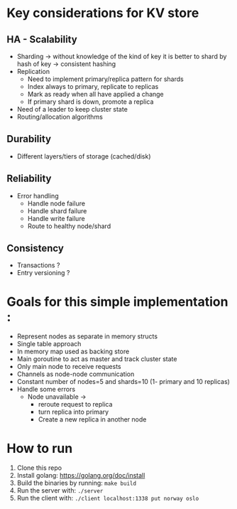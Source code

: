 # Key considerations for KV store

## HA - Scalability
- Sharding -> without knowledge of the kind of key it is better to shard by hash of key -> consistent hashing
- Replication 
  - Need to implement primary/replica pattern for shards
  - Index always to primary, replicate to replicas
  - Mark as ready when all have applied a change
  - If primary shard is down, promote a replica
- Need of a leader to keep cluster state
- Routing/allocation algorithms
## Durability
- Different layers/tiers of storage (cached/disk)
## Reliability
- Error handling 
  - Handle node failure
  - Handle shard failure
  - Handle write failure
  - Route to healthy node/shard
## Consistency
- Transactions ?
- Entry versioning ?

# Goals for this simple implementation :

- Represent nodes as separate in memory structs
- Single table approach
- In memory map used as backing store 
- Main goroutine to act as master and track cluster state
- Only main node to receive requests
- Channels as node-node communication 
- Constant number of nodes=5 and shards=10 (1- primary and 10 replicas)
- Handle some errors 
  - Node unavailable ->
    - reroute request to replica
    - turn replica into primary
    - Create a new replica in another node
  
# How to run 

1. Clone this repo
2. Install golang: https://golang.org/doc/install
3. Build the binaries by running: `make build`
4. Run the server with: `./server`
5. Run the client with: `./client localhost:1338 put norway oslo`
